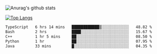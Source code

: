 ![Anurag's github stats](https://github-readme-stats-rosy-xi.vercel.app/api?username=wkmyws&show_icons=true&theme=transparent&count_private=true)

[![Top Langs](https://github-readme-stats-rosy-xi.vercel.app/api/top-langs/?username=wkmyws&layout=pie&hide=C%23,html,matlab,asp.net,css,Mathematica)](https://github.com/wkmyws)

<!--START_SECTION:waka-->

```txt
TypeScript   6 hrs 14 mins   ████████████▒░░░░░░░░░░░░   48.82 %
Bash         2 hrs           ████░░░░░░░░░░░░░░░░░░░░░   15.67 %
C++          1 hr 5 mins     ██░░░░░░░░░░░░░░░░░░░░░░░   08.50 %
Python       1 hr            ██░░░░░░░░░░░░░░░░░░░░░░░   07.95 %
Java         33 mins         █░░░░░░░░░░░░░░░░░░░░░░░░   04.35 %
```

<!--END_SECTION:waka-->
